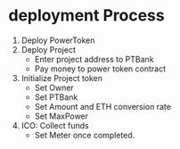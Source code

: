# deployment Process 
1. Deploy PowerToken
2. Deploy Project
   * Enter project address to PTBank
   * Pay money to power token contract
3. Initialize Project token
   * Set Owner
   * Set PTBank
   * Set Amount and ETH conversion rate
   * Set MaxPower
4. ICO: Collect funds
   * Set Meter once completed.
